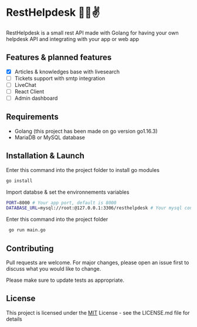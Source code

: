 # RestHelpdesk 📘🆘✌

RestHelpdesk is a small rest API made with Golang for having your own helpdesk API and integrating with your app or web app

## Features & planned features

- [x] Articles & knowledges base with livesearch
- [ ] Tickets support with smtp integration
- [ ] LiveChat
- [ ] React Client
- [ ] Admin dashboard

## Requirements

- Golang (this project has been made on go version go1.16.3)
- MariaDB or MySQL database

## Installation & Launch 

Enter this command into the project folder to install go modules
```bash
go install
```

Import databse & set the environnements variables

```bash
PORT=8000 # Your app port, default is 8000
DATABASE_URL=mysql://root:@127.0.0.1:3306/resthelpdesk # Your mysql connection url , mysql://username:database_password@host:database_port/database_name
```

Enter this command into the project folder

```bash
 go run main.go
```

## Contributing
Pull requests are welcome. For major changes, please open an issue first to discuss what you would like to change.

Please make sure to update tests as appropriate.

## License
This project is licensed under the [MIT](https://choosealicense.com/licenses/mit/) License - see the LICENSE.md file for details